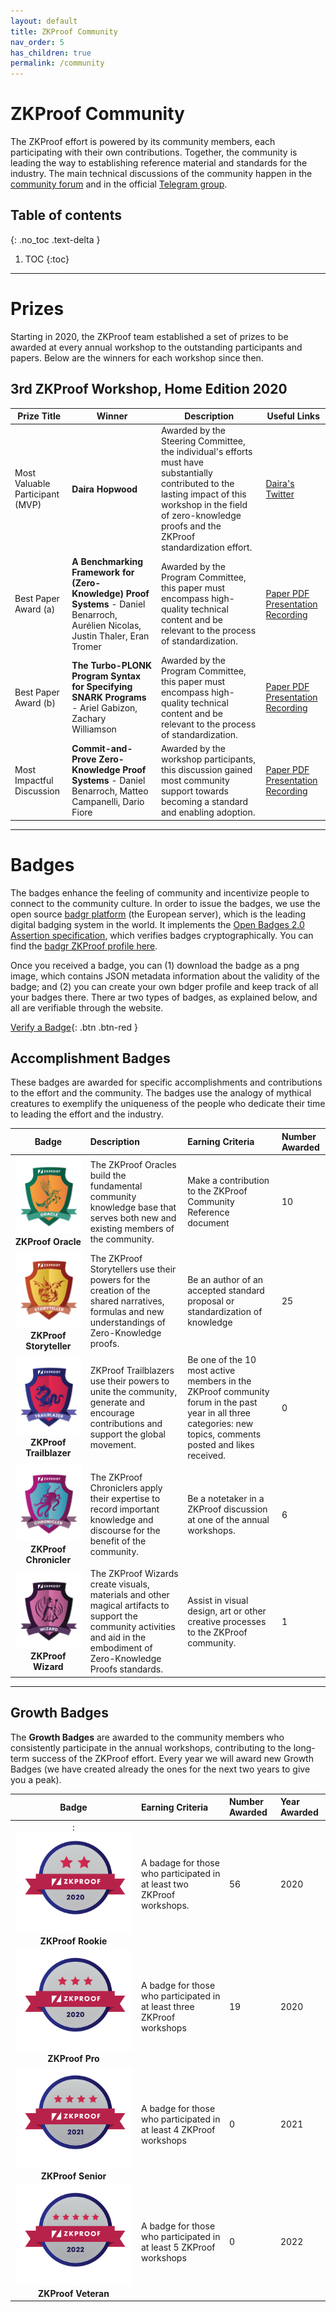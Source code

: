 ```yaml
---
layout: default
title: ZKProof Community
nav_order: 5
has_children: true
permalink: /community
---
```


# ZKProof Community

The ZKProof effort is powered by its community members, each participating with their own contributions. Together, the community is leading the way to establishing reference material and standards for the industry. The main technical discussions of the community happen in the [community forum](https://community.zkproof.org) and in the official [Telegram group](https://t.me/joinchat/D2rM5hCAvT2tN4Tyw2WMZQ).


## Table of contents
{: .no_toc .text-delta }

1. TOC
{:toc}

---


# Prizes

Starting in 2020, the ZKProof team established a set of prizes to be awarded at every annual workshop to the outstanding participants and papers. Below are the winners for each workshop since then.

## 3rd ZKProof Workshop, Home Edition 2020

Prize Title | Winner | Description | Useful Links
------------|--------|-------------|-------------
Most Valuable Participant (MVP) | **Daira Hopwood** | Awarded by the Steering Committee, the individual's efforts must have substantially contributed to the lasting impact of this workshop in the field of zero-knowledge proofs and the ZKProof standardization effort. | [Daira's Twitter](https://twitter.com/feministplt?lang=en)
Best Paper Award (a) | **A Benchmarking Framework for (Zero-Knowledge) Proof Systems** - Daniel Benarroch, Aurélien Nicolas, Justin Thaler, Eran Tromer | Awarded by the Program Committee, this paper must encompass high-quality technical content and be relevant to the process of standardization. | [Paper PDF](/pages/standards/accepted-workshop3/proposal-benchmarking.pdf) [Presentation Recording](https://youtu.be/aQxGMkbemlc)
Best Paper Award (b) | **The Turbo-PLONK Program Syntax for Specifying SNARK Programs** - Ariel Gabizon, Zachary Williamson | Awarded by the Program Committee, this paper must encompass high-quality technical content and be relevant to the process of standardization. | [Paper PDF](/pages/standards/accepted-workshop3/proposal-turbo_plonk.pdf) [Presentation Recording](https://youtu.be/GVByGIhQq68)
Most Impactful Discussion | **Commit-and-Prove Zero-Knowledge Proof Systems** - Daniel Benarroch, Matteo Campanelli, Dario Fiore | Awarded by the workshop participants, this discussion gained most community support towards becoming a standard and enabling adoption. | [Paper PDF](/pages/standards/accepted-workshop3/proposal-commit_and_prove.pdf) [Presentation Recording](https://youtu.be/1s4SoxemtOM)

---

# Badges

The badges enhance the feeling of community and incentivize people to connect to the community culture. In order to issue the badges, we use the open source [badgr platform](https://info.badgr.com/) (the European server), which is the leading digital badging system in the world. It implements the [Open Badges 2.0 Assertion specification](https://www.imsglobal.org/sites/default/files/Badges/OBv2p0Final/index.html#Assertion), which verifies badges cryptographically. You can find the [badgr ZKProof profile here](https://eu.badgr.com/public/issuers/1W-1RPmgQ-mj3BJSuY58HA/badges). 

Once you received a badge, you can (1) download the badge as a png image, which contains JSON metadata information about the validity of the badge; and (2) you can create your own bdger profile and keep track of all your badges there. There ar two types of badges, as explained below, and all are verifiable through the website.

[Verify a Badge](https://badgecheck.io/){: .btn .btn-red }

## Accomplishment Badges

These badges are awarded for specific accomplishments and contributions to the effort and the community. The badges use the analogy of mythical creatures to exemplify the uniqueness of the people who dedicate their time to leading the effort and the industry.


Badge | Description | Earning Criteria | Number Awarded  
:------:|:-------------|:------------------|:----------------
![oracle](/pages/community/badges/oracle.png) **ZKProof Oracle** | The ZKProof Oracles build the fundamental community knowledge base that serves both new and existing members of the community. | Make a contribution to the ZKProof Community Reference document | 10 
![storyteller](/pages/community/badges/storyteller.png) **ZKProof Storyteller** | The ZKProof Storytellers use their powers for the creation of the shared narratives, formulas and new understandings of Zero-Knowledge proofs. | Be an author of an accepted standard proposal or standardization of knowledge| 25 
![trailblazer](/pages/community/badges/trailblazer.png) **ZKProof Trailblazer** | ZKProof Trailblazers use their powers to unite the community, generate and encourage contributions and support the global movement. | Be one of the 10 most active members in the ZKProof community forum in the past year in all three categories: new topics, comments posted and likes received. | 0 
![chronicler](/pages/community/badges/chronicler.png) **ZKProof Chronicler** | The ZKProof Chroniclers apply their expertise to record important knowledge and discourse for the benefit of the community. | Be a notetaker in a ZKProof discussion at one of the annual workshops. | 6 
![wizard](/pages/community/badges/wizard.png) **ZKProof Wizard** | The ZKProof Wizards create visuals, materials and other magical artifacts to support the community activities and aid in the embodiment of Zero-Knowledge Proofs standards. | Assist in visual design, art or other creative processes to the ZKProof community. | 1

---

## Growth Badges

The **Growth Badges** are awarded to the community members who consistently participate in the annual workshops, contributing to the long-term success of the ZKProof effort. Every year we will award new Growth Badges (we have created already the ones for the next two years to give you a peak).



Badge | Earning Criteria | Number Awarded | Year Awarded   
:------:|:------------------|:----------------|:--------------
:![rookie](/pages/community/badges/growth2.png) **ZKProof Rookie** | A badage for those who participated in at least two ZKProof workshops. | 56 | 2020
![pro](/pages/community/badges/growth3.png) **ZKProof Pro** | A badge for those who participated in at least three ZKProof workshops | 19 | 2020
![senior](/pages/community/badges/growth4.png) **ZKProof Senior** | A badge for those who participated in at least 4 ZKProof workshops | 0 | 2021
![veteran](/pages/community/badges/growth5.png) **ZKProof Veteran** | A badge for those who participated in at least 5 ZKProof workshops | 0 | 2022
